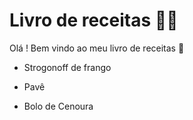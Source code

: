 # Livro de receitas :man_cook:

Olá ! Bem vindo ao meu livro de receitas :wave:

- Strogonoff de frango

- Pavê

- Bolo de Cenoura

  
